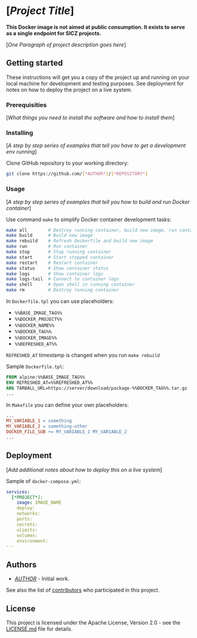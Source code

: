 # [*Project Title*]

**This Docker image is not aimed at public consumption.
It exists to serve as a single endpoint for SICZ projects.**

[*One Paragraph of project description goes here*]

## Getting started

These instructions will get you a copy of the project up and running on your
local machine for development and testing purposes. See deployment for notes
on how to deploy the project on a live system.

### Prerequisities

[*What things you need to install the software and how to install them*]

### Installing

[*A step by step series of examples that tell you have to get a development env running*]

Clone GitHub repository to your working directory:
```bash
git clone https://github.com/[*AUTHOR*]/[*REPOSITORY*]
```

### Usage

[*A step by step series of examples that tell you how to build and run Docker container*]

Use command `make` to simplify Docker container development tasks:
```bash
make all        # Destroy running container, build new image, run container and shoe logs
make build      # Build new image
make rebuild    # Refresh Dockerfile and build new image
make run        # Run container
make stop       # Stop running container
make start      # Start stopped container
make restart    # Restart container
make status     # Show container status
make logs       # Show container logs
make logs-tail  # Connect to container logs
make shell      # Open shell in running container
make rm         # Destroy running container
```

In `Dockerfile.tpl` you can use placeholders:
- `%%BASE_IMAGE_TAG%%`
- `%%DOCKER_PROJECT%%`
- `%%DOCKER_NAME%%`
- `%%DOCKER_TAG%%`
- `%%DOCKER_IMAGE%%`
- `%%REFRESHED_AT%%`

`REFRESHED_AT` timestamp is changed when you run `make rebuild`

Sample `Dockerfile.tpl`:
```Dockerfile
FROM alpine:%%BASE_IMAGE_TAG%%
ENV REFRESHED_AT=%%REFRESHED_AT%%
ARG TARBALL_URL=https://server/download/package-%%DOCKER_TAG%%.tar.gz
...
```

In `Makefile` you can define your own placeholders:
```Makefile
...
MY_VARIABLE_1 = something
MY_VARIABLE_2 = something-other
DOCKER_FILE_SUB += MY_VARIABLE_1 MY_VARIABLE_2
...
```

## Deployment

[*Add additional notes about how to deploy this on a live system*]

Sample of `docker-compose.yml`:
```yaml
services:
  [*PROJECT*]:
    image: IMAGE_NAME
    deploy:
    networks:
    ports:
    secrets:
    ulimits:
    volumes:
    environment:
---
```

## Authors

* [*AUTHOR*](https://github.com/[*AUTHOR*]) - Initial work.

See also the list of [contributors](https://github.com/[*AUTHOR*]/[*REPOSITORY*]/contributors)
who participated in this project.

## License

This project is licensed under the Apache License, Version 2.0 - see the
[LICENSE.md](LICENSE.md) file for details.

<!---
## Acknowledgments

[*Hat tip to anyone who's code or inspiration was used*]
--->
